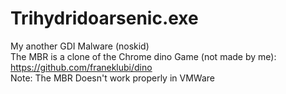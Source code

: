# Trihydridoarsenic.exe
My another GDI Malware (noskid)
<br>
The MBR is a clone of the Chrome dino Game (not made by me): https://github.com/franeklubi/dino<br>
Note: The MBR Doesn't work properly in VMWare
